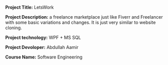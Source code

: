 **Project Title:** LetsWork

**Project Description:** a freelance marketplace just like Fiverr and Freelancer with some basic variations and changes. It is just very similar to website cloning.

**Project technology:** WPF + MS SQL

**Project Devoloper:** Abdullah Aamir

**Course Name:** Software Engineering
